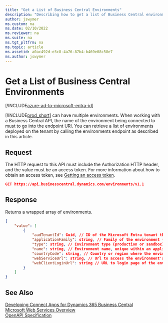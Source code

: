 ```yaml
---
title: "Get a List of Business Central Environments"
description: "Describing how to get a list of Business Central environments when working with APIs."
author: jswymer
ms.custom: na
ms.date: 02/10/2022
ms.reviewer: na
ms.suite: na
ms.tgt_pltfrm: na
ms.topic: article
ms.assetid: a0ac492d-e3c8-4a76-87b4-b469e08c58e7
ms.author: jswymer
---
```


# Get a List of Business Central Environments

[!INCLUDE[azure-ad-to-microsoft-entra-id](~/../shared-content/shared/azure-ad-to-microsoft-entra-id.md)]

[!INCLUDE[prod_short](../includes/prod_short.md)] can have multiple environments. When working with a Business Central API, the name of the environment being connected to must to go into the endpoint URI. You can retrieve a list of environments deployed on the tenant by calling the environments endpoint as described in this article.

## Request

The HTTP request to this API must include the Authorization HTTP header, and the value must be an access token. For more information about how to obtain an access token, see [Getting an access token](../administration//administration-center-api.md).

```json
GET https://api.businesscentral.dynamics.com/environments/v1.1
```

## Response

Returns a wrapped array of environments.

```json
{
    "value": [
        {
            "aadTenantId": Guid, // ID of the Microsoft Entra tenant that owns the environment
            "applicationFamily": string, // Family of the environment (for example, "Business Central")
            "type": string, // Environment type (production or sandbox)
            "name": string, // Environment name, unique within an application family
            "countryCode": string, // Country or region where the environment is deployed
            "webServiceUrl": string, // Url to access the environment's service API
            "webClientLoginUrl": string // URL to login page of the environment
        }
    ]
}
```

## See Also

[Developing Connect Apps for Dynamics 365 Business Central](../developer/devenv-develop-connect-apps.md)  
[Microsoft Web Services Overview](web-services.md)  
[OpenAPI Specification](../api-reference/v2.0/dynamics-open-api.md)  
